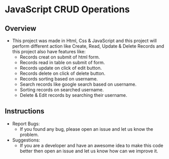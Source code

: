 # JavaScript CRUD Operations

<h2>Overview</h2>

- This project was made in Html, Css & JavaScript and this project will perform different action like Create, Read, Update & Delete Records and this project also have features like:
    - Records creat on submit of html form.
    - Records read in table on submit of form.
    - Records update on click of edit button.
    - Records delete on click of delete button.
    - Records sorting based on username.
    - Search records like google search based on username.
    - Sorting records on searched username.
    - Delete & Edit records by searching their username.

<h2>Instructions</h2>

- Report Bugs: 
    - If you found any bug, please open an issue and let us know the problem.
- Suggestions:
    - If you are a developer and have an awesome idea to make this code better then open an issue and let us know how can we
      improve it.